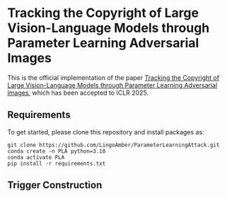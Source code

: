 # Tracking the Copyright of Large Vision-Language Models through Parameter Learning Adversarial Images
This is the official implementation of the paper [Tracking the Copyright of Large Vision-Language Models through Parameter Learning Adversarial Images](https://arxiv.org/abs/2502.16593), which has been accepted to ICLR 2025.

## Requirements
To get started, please clone this repository and install packages as:
```
git clone https://github.com/LingoAmber/ParameterLearningAttack.git
conda create -n PLA python=3.10
conda activate PLA
pip install -r requirements.txt
```

## Trigger Construction
